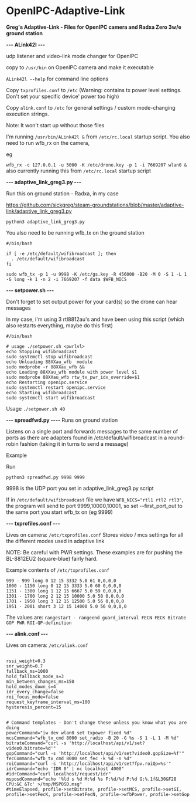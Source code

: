 # OpenIPC-Adaptive-Link
**Greg's Adaptive-Link - Files for OpenIPC camera and Radxa Zero 3w/e ground station**

**--- ALink42l ---**

udp listener and video-link mode changer for OpenIPC


copy to `/usr/bin` on OpenIPC camera and make it executable

`ALink42l --help` for command line options

Copy `txprofiles.conf` to `/etc` (Warning: contains tx power level settings.  Don't set your specific device' power too high)

Copy `alink.conf` to `/etc` for general settings / custom mode-changing execution strings.

Note: It won't start up without those files

I'm running `/usr/bin/ALink42l &` from `/etc/rc.local` startup script. You also need to run wfb_rx on the camera,

eg


`wfb_rx -c 127.0.0.1 -u 5000 -K /etc/drone.key -p 1 -i 7669207 wlan0 &` also currently running this from `/etc/rc.local` startup script


**--- adaptive_link_greg3.py ---**

Run this on ground station - Radxa, in  my case

https://github.com/sickgreg/steam-groundstations/blob/master/adaptive-link/adaptive_link_greg3.py

`python3 adaptive_link_greg3.py`

You also need to be running wfb_tx on the ground station
```
#/bin/bash

if [ -e /etc/default/wifibroadcast ]; then
  . /etc/default/wifibroadcast
fi

sudo wfb_tx -p 1 -u 9998 -K /etc/gs.key -R 456000 -B20 -M 0 -S 1 -L 1 -G long -k 1 -n 2 -i 7669207 -f data $WFB_NICS
```

**--- setpower.sh ---**

Don't forget to set output power for your card(s) so the drone can hear messages

In my case, i'm using 3 rtl8812au's and have been using this script (which also restarts everything, maybe do this first)

```
#/bin/bash

# usage ./setpower.sh <pwrlvl>
echo Stopping wifibroadcast
sudo systemctl stop wifibroadcast
echo Unloading 88XXau_wfb  module
sudo modprobe -r 88XXau_wfb &&
echo Loading 88XXau_wfb module with power level $1
sudo modprobe 88XXau_wfb rtw_tx_pwr_idx_override=$1
echo Restarting openipc.service
sudo systemctl restart openipc.service
echo Starting wifibroadcast
sudo systemctl start wifibroadcast
```

Usage
`./setpower.sh 40`

**--- spreadfwd.py ----**
Runs on ground station

Listens on a single port and forwards messages to the same number of ports as there are adapters found in /etc/default/wifibroadcast in a round-robin fashion (taking it in turns to send a message)

Example

Run

`python3 spreadfwd.py 9998 9999`

 9998 is the UDP port you set in adaptive_link_greg3.py script
 
  If in `/etc/default/wifibroadcast` file we have `WFB_NICS="rtl1 rtl2 rtl3"`, the program will send to port 9999,10000,10001, so set --first_port_out to the same port you start wfb_tx on (eg 9999)
  

**--- txprofiles.conf ---**

Lives on camera: `/etc/txprofiles.conf`
Stores video / mcs settings for all the different modes used in adaptive link

NOTE: Be careful with PWR settings.  These examples are for pushing the BL-8812EU2 (square-blue) fairly hard.

Example contents of `/etc/txprofiles.conf`


```
999 - 999 long 0 12 15 3332 5.0 61 0,0,0,0
1000 - 1150 long 0 12 15 3333 5.0 60 0,0,0,0
1151 - 1300 long 1 12 15 6667 5.0 59 0,0,0,0
1301 - 1700 long 2 12 15 10000 5.0 58 0,0,0,0
1701 - 1950 long 3 12 15 12500 5.0 56 0,0,0,0
1951 - 2001 short 3 12 15 14000 5.0 56 0,0,0,0
```

The values are: `rangestart - rangeend guard_interval FECN FECK Bitrate GOP PWR ROI-QP-definition`


**--- alink.conf ---**

Lives on camera: `/etc/alink.conf`

```

rssi_weight=0.3
snr_weight=0.7
fallback_ms=1000
hold_fallback_mode_s=3
min_between_changes_ms=150
hold_modes_down_s=4
idr_every_change=false
roi_focus_mode=false
request_keyframe_interval_ms=100
hysteresis_percent=15


# Command templates - Don't change these unless you know what you are doing
powerCommand="iw dev wlan0 set txpower fixed %d"
mcsCommand="wfb_tx_cmd 8000 set_radio -B 20 -G %s -S 1 -L 1 -M %d"
bitrateCommand="curl -s 'http://localhost/api/v1/set?video0.bitrate=%d'"
gopCommand="curl -s 'http://localhost/api/v1/set?video0.gopSize=%f'"
fecCommand="wfb_tx_cmd 8000 set_fec -k %d -n %d"
roiCommand="curl -s 'http://localhost/api/v1/set?fpv.roiQp=%s'"
idrCommand="echo 'IDR 0' | nc localhost 4000"
#idrCommand="curl localhost/request/idr"
msposdCommand="echo '%ld s %d M:%d %s F:%d/%d P:%d G:%.1f&L30&F28 CPU:&C &Tc' >/tmp/MSPOSD.msg"
#timeElapsed, profile->setBitrate, profile->setMCS, profile->setGI, profile->setFecK, profile->setFecN, profile->wfbPower, profile->setGop
```

